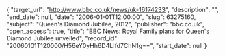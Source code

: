 {
  "target_url": "http://www.bbc.co.uk/news/uk-16174233", 
  "description": "", 
  "end_date": null, 
  "date": "2006-01-01T12:00:00", 
  "slug": 63275160, 
  "subject": "Queen's Diamond Jubilee, 2012", 
  "publisher": "bbc.co.uk", 
  "open_access": true, 
  "title": "BBC News: Royal Family plans for Queen's Diamond Jubilee unveiled", 
  "record_id": "20060101T120000/H56eY0yHh6D4LIfd7ChN1g==", 
  "start_date": null
}

